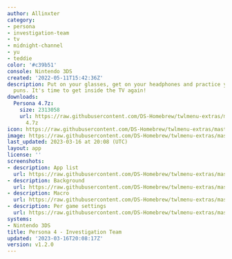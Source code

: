 ```yaml
---
author: Allinxter
category:
- persona
- investigation-team
- tv
- midnight-channel
- yu
- teddie
color: '#c39b51'
console: Nintendo 3DS
created: '2022-05-11T15:42:36Z'
description: Put on your glasses, get on your headphones and practice your best bear
  puns. It's time to get inside the TV again!
downloads:
  Persona 4.7z:
    size: 2313058
    url: https://raw.githubusercontent.com/DS-Homebrew/twlmenu-extras/master/_nds/TWiLightMenu/3dsmenu/themes/Persona
      4.7z
icon: https://raw.githubusercontent.com/DS-Homebrew/twlmenu-extras/master/_nds/TWiLightMenu/3dsmenu/themes/meta/Persona%204/icon.png
image: https://raw.githubusercontent.com/DS-Homebrew/twlmenu-extras/master/_nds/TWiLightMenu/3dsmenu/themes/meta/Persona%204/icon.png
last_updated: 2023-03-16 at 20:08 (UTC)
layout: app
license: ''
screenshots:
- description: App list
  url: https://raw.githubusercontent.com/DS-Homebrew/twlmenu-extras/master/_nds/TWiLightMenu/3dsmenu/themes/meta/Persona%204/screenshots/app-list.png
- description: Background
  url: https://raw.githubusercontent.com/DS-Homebrew/twlmenu-extras/master/_nds/TWiLightMenu/3dsmenu/themes/meta/Persona%204/screenshots/background.png
- description: Macro
  url: https://raw.githubusercontent.com/DS-Homebrew/twlmenu-extras/master/_nds/TWiLightMenu/3dsmenu/themes/meta/Persona%204/screenshots/macro.png
- description: Per game settings
  url: https://raw.githubusercontent.com/DS-Homebrew/twlmenu-extras/master/_nds/TWiLightMenu/3dsmenu/themes/meta/Persona%204/screenshots/per-game-settings.png
systems:
- Nintendo 3DS
title: Persona 4 - Investigation Team
updated: '2023-03-16T20:08:17Z'
version: v1.2.0
---
```

